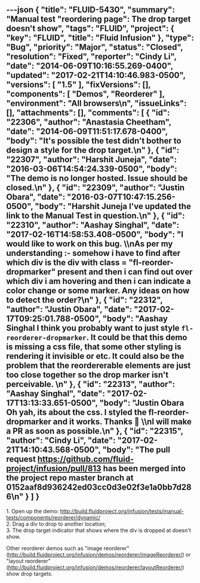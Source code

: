 ---json
{
  "title": "FLUID-5430",
  "summary": "Manual test \"reordering page\": The drop target doesn't show",
  "tags": "FLUID",
  "project": {
    "key": "FLUID",
    "title": "Fluid Infusion"
  },
  "type": "Bug",
  "priority": "Major",
  "status": "Closed",
  "resolution": "Fixed",
  "reporter": "Cindy Li",
  "date": "2014-06-09T10:16:55.269-0400",
  "updated": "2017-02-21T14:10:46.983-0500",
  "versions": [
    "1.5"
  ],
  "fixVersions": [],
  "components": [
    "Demos",
    "Reorderer"
  ],
  "environment": "All browsers\n",
  "issueLinks": [],
  "attachments": [],
  "comments": [
    {
      "id": "22306",
      "author": "Anastasia Cheetham",
      "date": "2014-06-09T11:51:17.678-0400",
      "body": "It's possible the test didn't bother to design a style for the drop target.\n"
    },
    {
      "id": "22307",
      "author": "Harshit Juneja",
      "date": "2016-03-06T14:54:24.339-0500",
      "body": "The demo is no longer hosted. Issue should be closed.\n"
    },
    {
      "id": "22309",
      "author": "Justin Obara",
      "date": "2016-03-07T10:47:15.256-0500",
      "body": "Harshit Juneja I've updated the link to the Manual Test in question.\n"
    },
    {
      "id": "22310",
      "author": "Aashay Singhal",
      "date": "2017-02-16T14:58:53.408-0500",
      "body": "I would like to work on this bug. \\\nAs per my understanding :- somehow i have to find after which div is the div with class = \"fl-reorder-dropmarker\" present and then i can find out over which div i am hovering and then i can indicate a color change or some marker. Any ideas on how to detect the order?\n"
    },
    {
      "id": "22312",
      "author": "Justin Obara",
      "date": "2017-02-17T09:25:01.788-0500",
      "body": "Aashay Singhal I think you probably want to just style `fl-reorderer-dropmarker`. It could be that this demo is missing a css file, that some other styling is rendering it invisible or etc. It could also be the problem that the reordererable elements are just too close together so the drop marker isn't perceivable.&#x20;\n"
    },
    {
      "id": "22313",
      "author": "Aashay Singhal",
      "date": "2017-02-17T13:13:33.651-0500",
      "body": "Justin Obara  Oh yah, its about the css. I styled the fl-reorder-dropmarker and it works. Thanks 🙂 \\\nI will make a PR as soon as possible.\n"
    },
    {
      "id": "22315",
      "author": "Cindy Li",
      "date": "2017-02-21T14:10:43.568-0500",
      "body": "The pull request <https://github.com/fluid-project/infusion/pull/813> has been merged into the project repo master branch at 0152aaf8d936242ed03cc0d3e02f3e1a0bb7d286\n"
    }
  ]
}
---
1\. Open up the demo: <http://build.fluidproject.org/infusion/tests/manual-tests/components/reorderer/dynamic/>\
2\. Drag a div to drop to another location;\
3\. The drop target indicator that shows where the div is dropped at doesn't show.

Other reorderer demos such as "image reorderer" (<http://build.fluidproject.org/infusion/demos/reorderer/imageReorderer/>) or "layout reorderer" (<http://build.fluidproject.org/infusion/demos/reorderer/layoutReorderer/>) show drop targets.

        